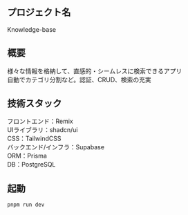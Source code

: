 ## プロジェクト名
Knowledge-base
  
## 概要
様々な情報を格納して、直感的・シームレスに検索できるアプリ  
自動でカテゴリ分割など。認証、CRUD、検索の充実  
  
## 技術スタック
フロントエンド：Remix  
UIライブラリ：shadcn/ui  
CSS：TailwindCSS  
バックエンド/インフラ：Supabase  
ORM：Prisma  
DB：PostgreSQL  

## 起動
```
pnpm run dev
```